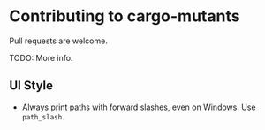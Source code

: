 # Contributing to cargo-mutants

Pull requests are welcome.

TODO: More info.

## UI Style

 * Always print paths with forward slashes, even on Windows. Use `path_slash`.
